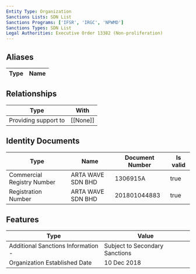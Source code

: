 ```yaml
---
Entity Type: Organization
Sanctions Lists: SDN List
Sanctions Programs: ['IFSR', 'IRGC', 'NPWMD']
Sanctions Types: SDN List
Legal Authorities: Executive Order 13382 (Non-proliferation)
---
```


## Aliases
| Type  | Name      | 
|-------|-----------|

## Relationships
| Type  | With      | 
|-------|-----------|
| Providing support to | [[None]] |

## Identity Documents
| Type  | Name      | Document Number | Is valid |
|-------|-----------|-----------------|----------|
| Commercial Registry Number | ARTA WAVE SDN BHD | 1306915A | true |
| Registration Number | ARTA WAVE SDN BHD | 201801044883 | true |

## Features
| Type  | Value      |
|-------|------------|
| Additional Sanctions Information - | Subject to Secondary Sanctions |
| Organization Established Date | 10 Dec 2018 |
